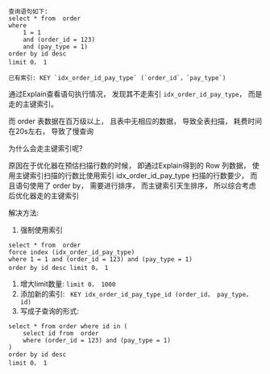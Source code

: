 ```mysql
查询语句如下:
select * from  order
where
    1 = 1
    and (order_id = 123)
    and (pay_type = 1)
order by id desc
limit 0， 1

已有索引: KEY `idx_order_id_pay_type` (`order_id`，`pay_type`)
```

通过Explain查看语句执行情况， 发现其不走索引 `idx_order_id_pay_type`， 而是走的主键索引。

而 order 表数据在百万级以上， 且表中无相应的数据， 导致全表扫描， 耗费时间在20s左右， 导致了慢查询

为什么会走主键索引呢?

原因在于优化器在预估扫描行数的时候， 即通过Explain得到的 Row 列数据， 使用主键索引扫描的行数比使用索引 idx_order_id_pay_type 扫描的行数要少， 而且语句使用了 order by， 需要进行排序， 而主键索引天生排序， 所以综合考虑后优化器走的主键索引



解决方法:

1. 强制使用索引

```mysql
select * from  order 
force index (idx_order_id_pay_type) 
where 1 = 1 and (order_id = 123) and (pay_type = 1) 
order by id desc limit 0， 1
```

1. 增大limit数量: `limit 0， 1000`
2. 添加新的索引:  ` KEY idx_order_id_pay_type_id (order_id， pay_type， id)`
3. 写成子查询的形式:

```mysql
select * from order where id in (
    select id from  order
    where (order_id = 123) and (pay_type = 1)
)
order by id desc
limit 0， 1
```

